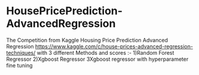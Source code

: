 # HousePricePrediction-AdvancedRegression
The Competition from Kaggle Housing Price Prediction Advanced Regression https://www.kaggle.com/c/house-prices-advanced-regression-techniques/  with 3 different Methods and scores :- 1)Random Forest Regressor 2)Xgboost Regressor 3Xgboost regressor with hyperparameter fine tuning

